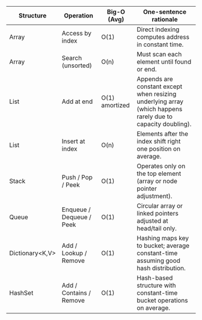 | Structure | Operation | Big-O (Avg) | One-sentence rationale |
|-----------|-----------|-------------|-------------------------|
| Array | Access by index | O(1) | Direct indexing computes address in constant time. |
| Array | Search (unsorted) | O(n) | Must scan each element until found or end. |
| List<T> | Add at end | O(1) amortized | Appends are constant except when resizing underlying array (which happens rarely due to capacity doubling). |
| List<T> | Insert at index | O(n) | Elements after the index shift right one position on average. |
| Stack<T> | Push / Pop / Peek | O(1) | Operates only on the top element (array or node pointer adjustment). |
| Queue<T> | Enqueue / Dequeue / Peek | O(1) | Circular array or linked pointers adjusted at head/tail only. |
| Dictionary<K,V> | Add / Lookup / Remove | O(1) | Hashing maps key to bucket; average constant-time assuming good hash distribution. |
| HashSet<T> | Add / Contains / Remove | O(1) | Hash-based structure with constant-time bucket operations on average. |

